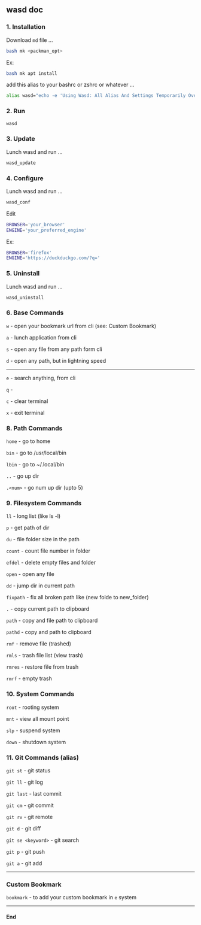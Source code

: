 ## wasd doc

### 1. Installation

Download `md` file ...

```sh
bash mk <packman_opt>
```
Ex:

```sh
bash mk apt install
```
add this alias to your bashrc or zshrc or whatever ...

```sh
alias wasd="echo -e 'Using Wasd: All Alias And Settings Temporarily Overwritten';source ~/.config/wasd/wasdrc"
```
### 2. Run
```sh
wasd
```

### 3. Update
Lunch wasd and run ...
```sh
wasd_update
```

### 4. Configure
Lunch wasd and run ...
```sh
wasd_conf
```
Edit
```sh
BROWSER='your_browser'
ENGINE='your_preferred_engine'
```
Ex:
```sh
BROWSER='firefox'
ENGINE='https://duckduckgo.com/?q='
```

### 5. Uninstall
Lunch wasd and run ...
```sh
wasd_uninstall
```

### 6. Base Commands

`w` - open your bookmark url from cli (see: Custom Bookmark)

`a` - lunch application from cli

`s` - open any file from any path form cli

`d` - open any path, but in lightning speed

---

`e` - search anything, from cli

`q` -

`c` - clear terminal

`x` - exit terminal

### 8. Path Commands

`home` - go to home

`bin` - go to /usr/local/bin

`lbin` - go to ~/.local/bin

`..` - go up dir

`.<num>` - go num up dir (upto 5)

### 9. Filesystem Commands

`ll` - long list (like ls -l)

`p` - get path of dir 

`du` - file folder size in the path

`count` - count file number in folder 

`efdel` - delete empty files and folder

`open` <file> - open any file 

`dd` - jump dir in current path 

`fixpath` - fix all broken path like (new folde to new_folder)

`.` - copy current path to clipboard

`path` - copy and file path to clipboard

`pathd` - copy and path to clipboard

`rmf` <file> - remove file (trashed)

`rmls` - trash file list (view trash)

`rmres` - restore file from trash 

`rmrf` - empty trash

### 10. System Commands

`root` - rooting system

`mnt` - view all mount point

`slp` - suspend system

`down` - shutdown system 

### 11. Git Commands (alias)

`git st` - git status

`git ll` - git log

`git last` - last commit

`git cm` - git commit

`git rv` - git remote

`git d` - git diff

`git se <keyword>` - git search

`git p` - git push

`git a` - git add 

---

### Custom Bookmark

`bookmark` - to add your custom bookmark in `e` system

---
#### End
